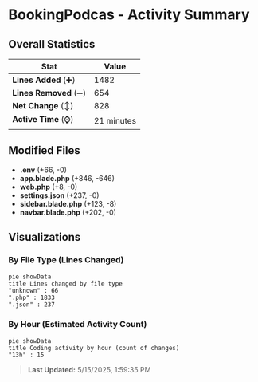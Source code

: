# BookingPodcas - Activity Summary 

## Overall Statistics

| Stat                   | Value                                                             |
| ---------------------- | ----------------------------------------------------------------- |
| **Lines Added** (➕)   | 1482                                          |
| **Lines Removed** (➖) | 654                                        |
| **Net Change** (↕)    | 828                |
| **Active Time** (⌚)   | 21 minutes |


## Modified Files
- **.env** (+66, -0)
- **app.blade.php** (+846, -646)
- **web.php** (+8, -0)
- **settings.json** (+237, -0)
- **sidebar.blade.php** (+123, -8)
- **navbar.blade.php** (+202, -0)

## Visualizations

### By File Type (Lines Changed)

```mermaid
pie showData
title Lines changed by file type
"unknown" : 66
".php" : 1833
".json" : 237
```

### By Hour (Estimated Activity Count)

```mermaid
pie showData
title Coding activity by hour (count of changes)
"13h" : 15
```


> **Last Updated:** 5/15/2025, 1:59:35 PM